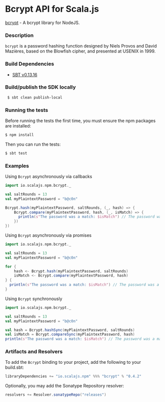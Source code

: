 Bcrypt API for Scala.js
================================
[bcrypt](https://www.npmjs.com/package/bcrypt) - A bcrypt library for NodeJS.

### Description

`bcrypt` is a password hashing function designed by Niels Provos and David Mazières, 
based on the Blowfish cipher, and presented at USENIX in 1999.

### Build Dependencies

* [SBT v0.13.16](http://www.scala-sbt.org/download.html)

### Build/publish the SDK locally

```bash
 $ sbt clean publish-local
```

### Running the tests

Before running the tests the first time, you must ensure the npm packages are installed:

```bash
$ npm install
```

Then you can run the tests:

```bash
$ sbt test
```

### Examples

Using `Bcrypt` asynchronously via callbacks

```scala
import io.scalajs.npm.bcrypt._

val saltRounds = 13
val myPlaintextPassword = "b@c0n"

Bcrypt.hash(myPlaintextPassword, saltRounds, (_, hash) => {
    Bcrypt.compare(myPlaintextPassword, hash, (_, isMatch) => {
      println(s"The password was a match: $isMatch") // The password was a match: true
    })
})
```

Using `Bcrypt` asynchronously via promises

```scala
import io.scalajs.npm.bcrypt._

val saltRounds = 13
val myPlaintextPassword = "b@c0n"

for {
    hash <- Bcrypt.hash(myPlaintextPassword, saltRounds)
    isMatch <- Bcrypt.compare(myPlaintextPassword, hash)
} {
  println(s"The password was a match: $isMatch") // The password was a match: true
}
```

Using `Bcrypt` synchronously

```scala
import io.scalajs.npm.bcrypt._

val saltRounds = 13
val myPlaintextPassword = "b@c0n"

val hash = Bcrypt.hashSync(myPlaintextPassword, saltRounds)
val isMatch = Bcrypt.compareSync(myPlaintextPassword, hash)
println(s"The password was a match: $isMatch") // The password was a match: true
```

### Artifacts and Resolvers

To add the `Bcrypt` binding to your project, add the following to your build.sbt:  

```sbt
libraryDependencies += "io.scalajs.npm" %%% "bcrypt" % "0.4.2"
```

Optionally, you may add the Sonatype Repository resolver:

```sbt   
resolvers += Resolver.sonatypeRepo("releases") 
```